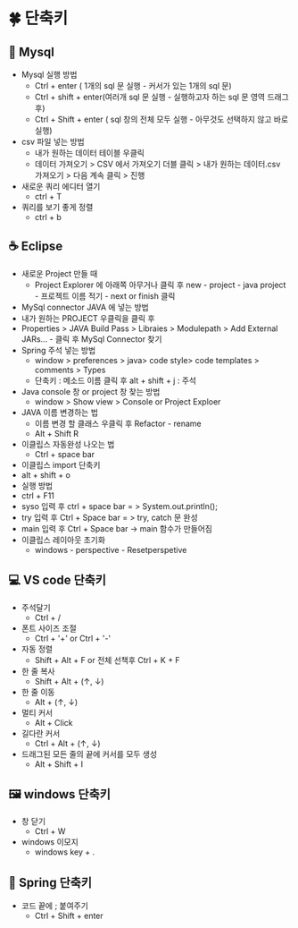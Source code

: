 # 🍀 단축키
## 🦈 Mysql
- Mysql 실행 방법
  - Ctrl + enter ( 1개의 sql 문 실행 - 커서가 있는 1개의 sql 문)
  - Ctrl + shift + enter(여러개 sql 문 실행 - 실행하고자 하는 sql 문 영역 드래그 후)
  - Ctrl + Shift + enter ( sql 창의 전체 모두 실행 - 아무것도 선택하지 않고 바로 실행)
- csv 파일 넣는 방법
  - 내가 원하는 데이터 테이블 우클릭
  - 데이터 가져오기  > CSV 에서 가져오기 더블 클릭 > 내가 원하는 데이터.csv 가져오기 > 다음 계속 클릭 > 진행
- 새로운 쿼리 에디터 열기 
  - ctrl + T
- 쿼리를 보기 좋게 정렬
  - ctrl + b
## ☕ Eclipse
- 새로운 Project 만들 때
  - Project Explorer 에 아래쪽 아무거나 클릭 후 new - project - java project - 프로젝트 이름 적기 - next or finish 클릭
-  MySql connector JAVA 에 넣는 방법
  - 내가 원하는 PROJECT 우클릭을 클릭 후
  - Properties > JAVA Build Pass > Libraies > Modulepath > Add External JARs... -  클릭 후 MySql Connector 찾기
- Spring 주석 넣는 방법
  - window > preferences > java> code style> code templates > comments > Types
  - 단축키 : 메소드 이름 클릭 후 alt + shift + j : 주석
- Java console 창 or project 창 찾는 방법
  - window > Show view > Console or Project Exploer 
- JAVA 이름 변경하는 법
  - 이름 변경 할 클래스 우클릭 후 Refactor - rename
  - Alt + Shift R 
- 이클립스 자동완성 나오는 법
  - Ctrl + space bar
- 이클립스 import 단축키
 - alt + shift + o
- 실행 방법
 - ctrl + F11
- syso 입력 후 ctrl + space bar = > System.out.println();
- try 입력 후 Ctrl + Space bar = > try, catch 문 완성
- main 입력 후 Ctrl + Space bar -> main 함수가 만들어짐
- 이클립스 레이아웃 초기화
  - windows - perspective - Resetperspetive

## 💻  VS code 단축키
- 주석달기
  - Ctrl + /
- 폰트 사이즈 조절
  - Ctrl + '+' or Ctrl + '-' 
- 자동 정렬
  - Shift + Alt + F or 전체 선책후 Ctrl + K + F
- 한 줄 복사
  - Shift + Alt + (↑, ↓)
- 한 줄 이동
  - Alt + (↑, ↓)
- 멀티 커서
  - Alt + Click
- 길다란 커서
  - Ctrl + Alt + (↑, ↓)
- 드래그된 모든 줄의 끝에 커서를 모두 생성
  - Alt + Shift + I
## 🖼 windows 단축키
- 창 닫기
  - Ctrl + W
- windows 이모지
  - windows key + .

## 🌿 Spring 단축키
- 코드 끝에 ; 붙여주기
  - Ctrl + Shift + enter
